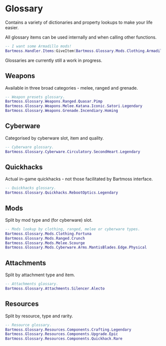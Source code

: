 # Glossary
Contains a variety of dictionaries and property lookups to make your life easier.

All glossary items can be used internally and when calling other functions.
```lua
-- I want some Armadillo mods!
Bartmoss.Handler.Items:GiveItem(Bartmoss.Glossary.Mods.Clothing.Armadillo, 20, "Legendary")
```
Glossaries are currently still a work in progress.

## Weapons
Available in three broad categories - melee, ranged and grenade.
```lua
-- Weapon presets glossary.
Bartmoss.Glossary.Weapons.Ranged.Quasar.Pimp
Bartmoss.Glossary.Weapons.Melee.Katana.Iconic.Satori.Legendary
Bartmoss.Glossary.Weapons.Grenade.Incendiary.Homing
```

## Cyberware
Categorised by cyberware slot, item and quality.
```lua
-- Cyberware glossary.
Bartmoss.Glossary.Cyberware.Circulatory.SecondHeart.Legendary
```

## Quickhacks
Actual in-game quickhacks - not those facilitated by Bartmoss interface.
```lua
-- Quickhacks glossary.
Bartmoss.Glossary.Quickhacks.RebootOptics.Legendary
```

## Mods
Split by mod type and (for cyberware) slot.
```lua
-- Mods lookup by clothing, ranged, melee or cyberware types.
Bartmoss.Glossary.Mods.Clothing.Fortuna
Bartmoss.Glossary.Mods.Ranged.Crunch
Bartmoss.Glossary.Mods.Melee.Scourge
Bartmoss.Glossary.Mods.Cyberware.Arms.MantisBlades.Edge.Physical
```

## Attachments
Split by attachment type and item.
``` lua
-- Attachments glossary.
Bartmoss.Glossary.Attachments.Silencer.Alecto
```

## Resources
Split by resource, type and rarity.
```lua
-- Resource glossary.
Bartmoss.Glossary.Resources.Components.Crafting.Legendary
Bartmoss.Glossary.Resources.Components.Upgrade.Epic
Bartmoss.Glossary.Resources.Components.Quickhack.Rare
```